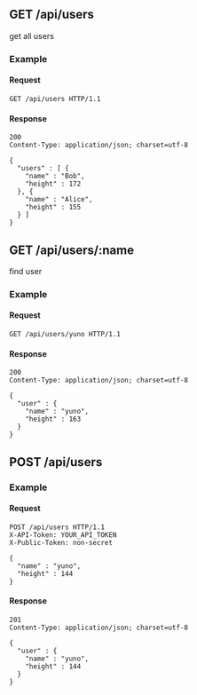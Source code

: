 
## GET /api/users
get all users

### Example

#### Request
```
GET /api/users HTTP/1.1
```

#### Response
```
200
Content-Type: application/json; charset=utf-8

{
  "users" : [ {
    "name" : "Bob",
    "height" : 172
  }, {
    "name" : "Alice",
    "height" : 155
  } ]
}
```

## GET /api/users/:name
find user

### Example

#### Request
```
GET /api/users/yuno HTTP/1.1
```

#### Response
```
200
Content-Type: application/json; charset=utf-8

{
  "user" : {
    "name" : "yuno",
    "height" : 163
  }
}
```

## POST /api/users

### Example

#### Request
```
POST /api/users HTTP/1.1
X-API-Token: YOUR_API_TOKEN
X-Public-Token: non-secret

{
  "name" : "yuno",
  "height" : 144
}
```

#### Response
```
201
Content-Type: application/json; charset=utf-8

{
  "user" : {
    "name" : "yuno",
    "height" : 144
  }
}
```
